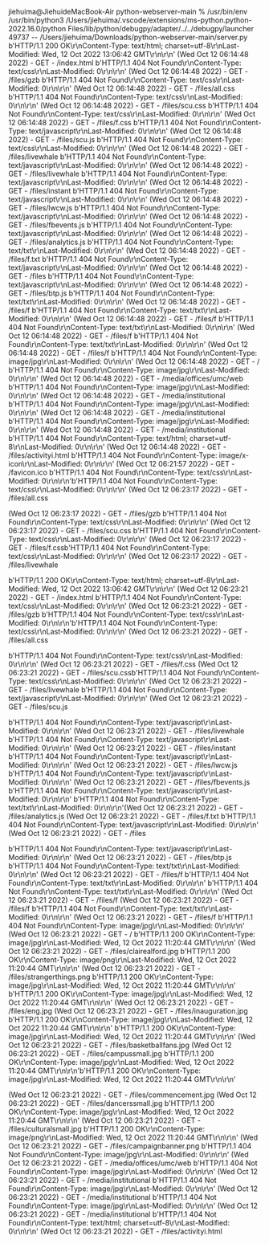 jiehuima@JiehuideMacBook-Air python-webserver-main %  /usr/bin/env /usr/bin/python3 /Users/jiehuima/.vscode/extensions/ms-python.python-2022.16.0/python
Files/lib/python/debugpy/adapter/../../debugpy/launcher 49737 -- /Users/jiehuima/Downloads/python-webserver-main/server.py 
b'HTTP/1.1 200 OK\r\nContent-Type: text/html; charset=utf-8\r\nLast-Modified: Wed, 12 Oct 2022 13:06:42 GMT\r\n\r\n'
(Wed Oct 12 06:14:48 2022) - GET - /index.html
b'HTTP/1.1 404 Not Found\r\nContent-Type: text/css\r\nLast-Modified: 0\r\n\r\n'
(Wed Oct 12 06:14:48 2022) - GET - /files/gzb
b'HTTP/1.1 404 Not Found\r\nContent-Type: text/css\r\nLast-Modified: 0\r\n\r\n'
(Wed Oct 12 06:14:48 2022) - GET - /files/all.css
b'HTTP/1.1 404 Not Found\r\nContent-Type: text/css\r\nLast-Modified: 0\r\n\r\n'
(Wed Oct 12 06:14:48 2022) - GET - /files/scu.css
b'HTTP/1.1 404 Not Found\r\nContent-Type: text/css\r\nLast-Modified: 0\r\n\r\n'
(Wed Oct 12 06:14:48 2022) - GET - /files/f.css
b'HTTP/1.1 404 Not Found\r\nContent-Type: text/javascript\r\nLast-Modified: 0\r\n\r\n'
(Wed Oct 12 06:14:48 2022) - GET - /files/scu.js
b'HTTP/1.1 404 Not Found\r\nContent-Type: text/css\r\nLast-Modified: 0\r\n\r\n'
(Wed Oct 12 06:14:48 2022) - GET - /files/livewhale
b'HTTP/1.1 404 Not Found\r\nContent-Type: text/javascript\r\nLast-Modified: 0\r\n\r\n'
(Wed Oct 12 06:14:48 2022) - GET - /files/livewhale
b'HTTP/1.1 404 Not Found\r\nContent-Type: text/javascript\r\nLast-Modified: 0\r\n\r\n'
(Wed Oct 12 06:14:48 2022) - GET - /files/instant
b'HTTP/1.1 404 Not Found\r\nContent-Type: text/javascript\r\nLast-Modified: 0\r\n\r\n'
(Wed Oct 12 06:14:48 2022) - GET - /files/lwcw.js
b'HTTP/1.1 404 Not Found\r\nContent-Type: text/javascript\r\nLast-Modified: 0\r\n\r\n'
(Wed Oct 12 06:14:48 2022) - GET - /files/fbevents.js
b'HTTP/1.1 404 Not Found\r\nContent-Type: text/javascript\r\nLast-Modified: 0\r\n\r\n'
(Wed Oct 12 06:14:48 2022) - GET - /files/analytics.js
b'HTTP/1.1 404 Not Found\r\nContent-Type: text/txt\r\nLast-Modified: 0\r\n\r\n'
(Wed Oct 12 06:14:48 2022) - GET - /files/f.txt
b'HTTP/1.1 404 Not Found\r\nContent-Type: text/javascript\r\nLast-Modified: 0\r\n\r\n'
(Wed Oct 12 06:14:48 2022) - GET - /files
b'HTTP/1.1 404 Not Found\r\nContent-Type: text/javascript\r\nLast-Modified: 0\r\n\r\n'
(Wed Oct 12 06:14:48 2022) - GET - /files/btp.js
b'HTTP/1.1 404 Not Found\r\nContent-Type: text/txt\r\nLast-Modified: 0\r\n\r\n'
(Wed Oct 12 06:14:48 2022) - GET - /files/f
b'HTTP/1.1 404 Not Found\r\nContent-Type: text/txt\r\nLast-Modified: 0\r\n\r\n'
(Wed Oct 12 06:14:48 2022) - GET - /files/f
b'HTTP/1.1 404 Not Found\r\nContent-Type: text/txt\r\nLast-Modified: 0\r\n\r\n'
(Wed Oct 12 06:14:48 2022) - GET - /files/f
b'HTTP/1.1 404 Not Found\r\nContent-Type: text/txt\r\nLast-Modified: 0\r\n\r\n'
(Wed Oct 12 06:14:48 2022) - GET - /files/f
b'HTTP/1.1 404 Not Found\r\nContent-Type: image/jpg\r\nLast-Modified: 0\r\n\r\n'
(Wed Oct 12 06:14:48 2022) - GET - /
b'HTTP/1.1 404 Not Found\r\nContent-Type: image/jpg\r\nLast-Modified: 0\r\n\r\n'
(Wed Oct 12 06:14:48 2022) - GET - /media/offices/umc/web
b'HTTP/1.1 404 Not Found\r\nContent-Type: image/jpg\r\nLast-Modified: 0\r\n\r\n'
(Wed Oct 12 06:14:48 2022) - GET - /media/institutional
b'HTTP/1.1 404 Not Found\r\nContent-Type: image/jpg\r\nLast-Modified: 0\r\n\r\n'
(Wed Oct 12 06:14:48 2022) - GET - /media/institutional
b'HTTP/1.1 404 Not Found\r\nContent-Type: image/jpg\r\nLast-Modified: 0\r\n\r\n'
(Wed Oct 12 06:14:48 2022) - GET - /media/institutional
b'HTTP/1.1 404 Not Found\r\nContent-Type: text/html; charset=utf-8\r\nLast-Modified: 0\r\n\r\n'
(Wed Oct 12 06:14:48 2022) - GET - /files/activityi.html
b'HTTP/1.1 404 Not Found\r\nContent-Type: image/x-icon\r\nLast-Modified: 0\r\n\r\n'
(Wed Oct 12 06:21:57 2022) - GET - /favicon.ico
b'HTTP/1.1 404 Not Found\r\nContent-Type: text/css\r\nLast-Modified: 0\r\n\r\n'b'HTTP/1.1 404 Not Found\r\nContent-Type: text/css\r\nLast-Modified: 0\r\n\r\n'
(Wed Oct 12 06:23:17 2022) - GET - /files/all.css

(Wed Oct 12 06:23:17 2022) - GET - /files/gzb
b'HTTP/1.1 404 Not Found\r\nContent-Type: text/css\r\nLast-Modified: 0\r\n\r\n'
(Wed Oct 12 06:23:17 2022) - GET - /files/scu.css
b'HTTP/1.1 404 Not Found\r\nContent-Type: text/css\r\nLast-Modified: 0\r\n\r\n'
(Wed Oct 12 06:23:17 2022) - GET - /files/f.cssb'HTTP/1.1 404 Not Found\r\nContent-Type: text/css\r\nLast-Modified: 0\r\n\r\n'
(Wed Oct 12 06:23:17 2022) - GET - /files/livewhale

b'HTTP/1.1 200 OK\r\nContent-Type: text/html; charset=utf-8\r\nLast-Modified: Wed, 12 Oct 2022 13:06:42 GMT\r\n\r\n'
(Wed Oct 12 06:23:21 2022) - GET - /index.html
b'HTTP/1.1 404 Not Found\r\nContent-Type: text/css\r\nLast-Modified: 0\r\n\r\n'
(Wed Oct 12 06:23:21 2022) - GET - /files/gzb
b'HTTP/1.1 404 Not Found\r\nContent-Type: text/css\r\nLast-Modified: 0\r\n\r\n'b'HTTP/1.1 404 Not Found\r\nContent-Type: text/css\r\nLast-Modified: 0\r\n\r\n'
(Wed Oct 12 06:23:21 2022) - GET - /files/all.css

b'HTTP/1.1 404 Not Found\r\nContent-Type: text/css\r\nLast-Modified: 0\r\n\r\n'
(Wed Oct 12 06:23:21 2022) - GET - /files/f.css
(Wed Oct 12 06:23:21 2022) - GET - /files/scu.cssb'HTTP/1.1 404 Not Found\r\nContent-Type: text/css\r\nLast-Modified: 0\r\n\r\n'
(Wed Oct 12 06:23:21 2022) - GET - /files/livewhale
b'HTTP/1.1 404 Not Found\r\nContent-Type: text/javascript\r\nLast-Modified: 0\r\n\r\n'
(Wed Oct 12 06:23:21 2022) - GET - /files/scu.js

b'HTTP/1.1 404 Not Found\r\nContent-Type: text/javascript\r\nLast-Modified: 0\r\n\r\n'
(Wed Oct 12 06:23:21 2022) - GET - /files/livewhale
b'HTTP/1.1 404 Not Found\r\nContent-Type: text/javascript\r\nLast-Modified: 0\r\n\r\n'
(Wed Oct 12 06:23:21 2022) - GET - /files/instant
b'HTTP/1.1 404 Not Found\r\nContent-Type: text/javascript\r\nLast-Modified: 0\r\n\r\n'
(Wed Oct 12 06:23:21 2022) - GET - /files/lwcw.js
b'HTTP/1.1 404 Not Found\r\nContent-Type: text/javascript\r\nLast-Modified: 0\r\n\r\n'
(Wed Oct 12 06:23:21 2022) - GET - /files/fbevents.js
b'HTTP/1.1 404 Not Found\r\nContent-Type: text/javascript\r\nLast-Modified: 0\r\n\r\n'
b'HTTP/1.1 404 Not Found\r\nContent-Type: text/txt\r\nLast-Modified: 0\r\n\r\n'(Wed Oct 12 06:23:21 2022) - GET - /files/analytics.js
(Wed Oct 12 06:23:21 2022) - GET - /files/f.txt
b'HTTP/1.1 404 Not Found\r\nContent-Type: text/javascript\r\nLast-Modified: 0\r\n\r\n'
(Wed Oct 12 06:23:21 2022) - GET - /files

b'HTTP/1.1 404 Not Found\r\nContent-Type: text/javascript\r\nLast-Modified: 0\r\n\r\n'
(Wed Oct 12 06:23:21 2022) - GET - /files/btp.js
b'HTTP/1.1 404 Not Found\r\nContent-Type: text/txt\r\nLast-Modified: 0\r\n\r\n'
(Wed Oct 12 06:23:21 2022) - GET - /files/f
b'HTTP/1.1 404 Not Found\r\nContent-Type: text/txt\r\nLast-Modified: 0\r\n\r\n'
b'HTTP/1.1 404 Not Found\r\nContent-Type: text/txt\r\nLast-Modified: 0\r\n\r\n'
(Wed Oct 12 06:23:21 2022) - GET - /files/f
(Wed Oct 12 06:23:21 2022) - GET - /files/f
b'HTTP/1.1 404 Not Found\r\nContent-Type: text/txt\r\nLast-Modified: 0\r\n\r\n'
(Wed Oct 12 06:23:21 2022) - GET - /files/f
b'HTTP/1.1 404 Not Found\r\nContent-Type: image/jpg\r\nLast-Modified: 0\r\n\r\n'
(Wed Oct 12 06:23:21 2022) - GET - /
b'HTTP/1.1 200 OK\r\nContent-Type: image/jpg\r\nLast-Modified: Wed, 12 Oct 2022 11:20:44 GMT\r\n\r\n'
(Wed Oct 12 06:23:21 2022) - GET - /files/clairealford.jpg
b'HTTP/1.1 200 OK\r\nContent-Type: image/png\r\nLast-Modified: Wed, 12 Oct 2022 11:20:44 GMT\r\n\r\n'
(Wed Oct 12 06:23:21 2022) - GET - /files/strangerthings.png
b'HTTP/1.1 200 OK\r\nContent-Type: image/jpg\r\nLast-Modified: Wed, 12 Oct 2022 11:20:44 GMT\r\n\r\n'
b'HTTP/1.1 200 OK\r\nContent-Type: image/jpg\r\nLast-Modified: Wed, 12 Oct 2022 11:20:44 GMT\r\n\r\n'
(Wed Oct 12 06:23:21 2022) - GET - /files/eng.jpg
(Wed Oct 12 06:23:21 2022) - GET - /files/inauguration.jpg
b'HTTP/1.1 200 OK\r\nContent-Type: image/jpg\r\nLast-Modified: Wed, 12 Oct 2022 11:20:44 GMT\r\n\r\n'
b'HTTP/1.1 200 OK\r\nContent-Type: image/jpg\r\nLast-Modified: Wed, 12 Oct 2022 11:20:44 GMT\r\n\r\n'
(Wed Oct 12 06:23:21 2022) - GET - /files/basketballfans.jpg
(Wed Oct 12 06:23:21 2022) - GET - /files/campussmall.jpg
b'HTTP/1.1 200 OK\r\nContent-Type: image/jpg\r\nLast-Modified: Wed, 12 Oct 2022 11:20:44 GMT\r\n\r\n'b'HTTP/1.1 200 OK\r\nContent-Type: image/jpg\r\nLast-Modified: Wed, 12 Oct 2022 11:20:44 GMT\r\n\r\n'

(Wed Oct 12 06:23:21 2022) - GET - /files/commencement.jpg
(Wed Oct 12 06:23:21 2022) - GET - /files/dancerssmall.jpg
b'HTTP/1.1 200 OK\r\nContent-Type: image/jpg\r\nLast-Modified: Wed, 12 Oct 2022 11:20:44 GMT\r\n\r\n'
(Wed Oct 12 06:23:21 2022) - GET - /files/culturalsmall.jpg
b'HTTP/1.1 200 OK\r\nContent-Type: image/png\r\nLast-Modified: Wed, 12 Oct 2022 11:20:44 GMT\r\n\r\n'
(Wed Oct 12 06:23:21 2022) - GET - /files/campaignbanner.png
b'HTTP/1.1 404 Not Found\r\nContent-Type: image/jpg\r\nLast-Modified: 0\r\n\r\n'
(Wed Oct 12 06:23:21 2022) - GET - /media/offices/umc/web
b'HTTP/1.1 404 Not Found\r\nContent-Type: image/jpg\r\nLast-Modified: 0\r\n\r\n'
(Wed Oct 12 06:23:21 2022) - GET - /media/institutional
b'HTTP/1.1 404 Not Found\r\nContent-Type: image/jpg\r\nLast-Modified: 0\r\n\r\n'
(Wed Oct 12 06:23:21 2022) - GET - /media/institutional
b'HTTP/1.1 404 Not Found\r\nContent-Type: image/jpg\r\nLast-Modified: 0\r\n\r\n'
(Wed Oct 12 06:23:21 2022) - GET - /media/institutional
b'HTTP/1.1 404 Not Found\r\nContent-Type: text/html; charset=utf-8\r\nLast-Modified: 0\r\n\r\n'
(Wed Oct 12 06:23:21 2022) - GET - /files/activityi.html
